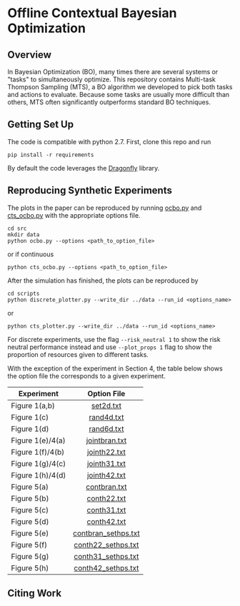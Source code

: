 # Offline Contextual Bayesian Optimization

## Overview

In Bayesian Optimization (BO), many times there are several systems or "tasks"
to simultaneously optimize. This repository contains Multi-task Thompson
Sampling (MTS), a BO algorithm we developed to pick both tasks and actions
to evaluate. Because some tasks are usually more difficult than others, MTS
often significantly outperforms standard BO techniques. 

## Getting Set Up

The code is compatible with python 2.7. First, clone this repo and run
```
pip install -r requirements
```
By default the code leverages the [Dragonfly](https://github.com/dragonfly/dragonfly)
library. 

## Reproducing Synthetic Experiments

The plots in the paper can be reproduced by running [ocbo.py](src/ocbo.py)
and [cts_ocbo.py](src/cts_ocbo.py) with the appropriate options file.

```
cd src
mkdir data
python ocbo.py --options <path_to_option_file>
```
or if continuous
```
python cts_ocbo.py --options <path_to_option_file>
```
After the simulation has finished, the plots can be reproduced by
```
cd scripts
python discrete_plotter.py --write_dir ../data --run_id <options_name>
```
or
```
python cts_plotter.py --write_dir ../data --run_id <options_name>
```
For discrete experiments, use the flag `--risk_neutral 1` to show the risk
neutral performance instead and use `--plot_props 1` flag to show the
proportion of resources given to different tasks.

With the exception of the experiment in Section 4, the table below shows the
option file the corresponds to a given experiment.

| Experiment         | Option File                                           | 
| -------------      |:-------------:                                        |
| Figure 1(a,b)      | [set2d.txt](src/options/set2d.txt)                    |
| Figure 1(c)        | [rand4d.txt](src/options/rand4d.txt)                  |
| Figure 1(d)        | [rand6d.txt](src/options/rand6d.txt)                  |
| Figure 1(e)/4(a)   | [jointbran.txt](src/options/jointbran.txt)            |
| Figure 1(f)/4(b)   | [jointh22.txt](src/options/jointh22.txt)              |
| Figure 1(g)/4(c)   | [jointh31.txt](src/options/jointh31.txt)              |
| Figure 1(h)/4(d)   | [jointh42.txt](src/options/jointh42.txt)              |
| Figure 5(a)        | [contbran.txt](src/options/contbran.txt)              |
| Figure 5(b)        | [conth22.txt](src/options/conth22.txt)                |
| Figure 5(c)        | [conth31.txt](src/options/conth31.txt)                |
| Figure 5(d)        | [conth42.txt](src/options/conth42.txt)                |
| Figure 5(e)        | [contbran_sethps.txt](src/options/contbran_sethps.txt)|
| Figure 5(f)        | [conth22_sethps.txt](src/options/conth22_sethps.txt)  |
| Figure 5(g)        | [conth31_sethps.txt](src/options/conth31_sethps.txt)  |
| Figure 5(h)        | [conth42_sethps.txt](src/options/conth42_sethps.txt)  |

## Citing Work
